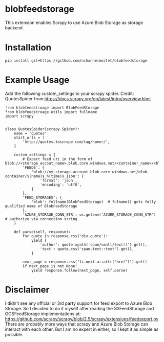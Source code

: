 # blobfeedstorage
This extension enables Scrapy to use Azure Blob Storage as storage backend.

# Installation
```
pip install git+https://github.com/nchannelmosfet/blobfeedstorage
```

# Example Usage
Add the following custom_settings to your scrapy spider. 
Credit: QuotesSpider from https://docs.scrapy.org/en/latest/intro/overview.html
```
from blobfeedstroage import BlobFeedStorage
from blobfeedstroage.utils import fullname
import scrapy


class QuotesSpider(scrapy.Spider):
    name = 'quotes'
    start_urls = [
        'http://quotes.toscrape.com/tag/humor/',
    ]

    custom_settings = {
        # Expect feed uri in the form of blob://<storage_accout_name>.blob.core.windows.net/<container_name>/<blob_name>
        'FEEDS': {
            'blob://my-storage-account.blob.core.windows.net/blob-container/%(name)s_%(time)s.json': {
                'format': 'json',
                'encoding': 'utf8',
            }
        },
        'FEED_STORAGES': {
            'blob': fullname(BlobFeedStorage)  # fulname() gets fully qualified name of BlobFeedStorage
        },
        'AZURE_STORAGE_CONN_STR': os.getenv('AZURE_STORAGE_CONN_STR')   # authorize via connection string
    }

    def parse(self, response):
        for quote in response.css('div.quote'):
            yield {
                'author': quote.xpath('span/small/text()').get(),
                'text': quote.css('span.text::text').get(),
            }

        next_page = response.css('li.next a::attr("href")').get()
        if next_page is not None:
            yield response.follow(next_page, self.parse)

```

# Disclaimer
I didn't see any official or 3rd party support for feed export to Azure Blob Storage.
So I decided to do it myself after reading the S3FeedStorage and GCSFeedStorage implementations at: 
https://github.com/scrapy/scrapy/blob/2.5/scrapy/extensions/feedexport.py
There are probably more ways that scrapy and Azure Blob Storage can interact with each other. 
But I am no expert in either, so I kept it as simple as possible. 
